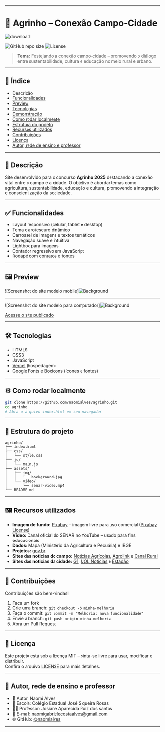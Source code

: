 
---

# 🌾 Agrinho – Conexão Campo‑Cidade
![download](https://github.com/user-attachments/assets/54c851b6-51b6-449d-bc2d-52a58f697573)

![GitHub repo size](https://img.shields.io/github/repo-size/naomialves/agrinho)
![License](https://img.shields.io/github/license/naomialves/agrinho)

> **Tema:** Festejando a conexão campo‑cidade – promovendo o diálogo entre sustentabilidade, cultura e educação no meio rural e urbano.

---

## 📌 Índice

- [Descrição](#descrição)
- [Funcionalidades](#funcionalidades)
- [Preview](#preview)
- [Tecnologias](#tecnologias)
- [Demonstração](#demonstração)
- [Como rodar localmente](#como-rodar-localmente)
- [Estrutura do projeto](#estrutura-do-projeto)
- [Recursos utilizados](#recursos-utilizados)
- [Contribuições](#contribuições)
- [Licença](#licença)
- [Autor, rede de ensino e professor](#autor,rede-de-ensino-e-professor)

---

## 📖 Descrição

Site desenvolvido para o concurso **Agrinho 2025** destacando a conexão vital entre o campo e a cidade. O objetivo é abordar temas como agricultura, sustentabilidade, educação e cultura, promovendo a integração e conscientização da sociedade.

---

## ✅ Funcionalidades

- Layout responsivo (celular, tablet e desktop)
- Tema claro/escuro dinâmico
- Carrossel de imagens e textos temáticos
- Navegação suave e intuitiva
- Lightbox para imagens
- Contador regressivo em JavaScript
- Rodapé com contatos e fontes

---

## 🖼️ Preview

![Screenshot do site modelo mobile]![Background](https://github.com/user-attachments/assets/4eff11c5-d5dd-4e7a-9e2b-926e227d338f)

---

![Screenshot do site modelo para computador]![Background](https://github.com/user-attachments/assets/c8f3a603-dced-4f85-909e-52a599bed1bb)

[Acesse o site publicado](https://agrinho-nine-beige.vercel.app/)

---


## 🛠️ Tecnologias

- HTML5
- CSS3
- JavaScript
- [Vercel](https://vercel.com/) (hospedagem)
- Google Fonts e Boxicons (ícones e fontes)

---

## ⚙️ Como rodar localmente

```bash
git clone https://github.com/naomialves/agrinho.git
cd agrinho
# Abra o arquivo index.html em seu navegador
```

---

## 📁 Estrutura do projeto

```
agrinho/
├── index.html
├── css/
│   └── style.css
├── js/
│   └── main.js
├── assets/
│   ├── img/
│   │   └── background.jpg
│   └── video/
│       └── senar-video.mp4
└── README.md
```

---

## 🖼️ Recursos utilizados

- **Imagem de fundo:** [Pixabay](https://pixabay.com/) – imagem livre para uso comercial ([Pixabay License](https://pixabay.com/service/license/))
- **Vídeo:** Canal oficial do SENAR no YouTube – usado para fins educacionais
- **Dados:** Mapa (Ministério da Agricultura e Pecuária) e IBGE
- **Projetos:** [gov.br](https://www.gov.br/pt-br)
- **Sites das noticias do campo:** [Notícias Agrícolas](https://www.noticiasagricolas.com.br/), [Agrolink](https://www.agrolink.com.br/) e [Canal Rural](https://www.canalrural.com.br/)
- **Sites das noticias da cidade:** [G1](https://g1.globo.com/), [UOL Notícias](https://www.uol.com.br/) e [Estadão](https://www.estadao.com.br/)

---

## 🤝 Contribuições

Contribuições são bem-vindas! 

1. Faça um fork
2. Crie uma branch: `git checkout -b minha-melhoria`
3. Faça o commit: `git commit -m "Melhoria: nova funcionalidade"`
4. Envie a branch: `git push origin minha-melhoria`
5. Abra um Pull Request

---

## 📄 Licença

Este projeto está sob a licença MIT – sinta-se livre para usar, modificar e distribuir.  
Confira o arquivo [LICENSE](LICENSE) para mais detalhes.

---

## 👤 Autor, rede de ensino e professor

- 👤 Autor: Naomi Alves
- 🏢 Escola: Colégio Estadual José Siqueira Rosas
- 👨‍🏫 Professor: Josiane Aparecida Ruiz dos santos 
- 📧 E-mail: naomigabrielecostaalves@gmail.com
- 🌐 GitHub: [@naomialves](https://github.com/naomialves)
 

---

